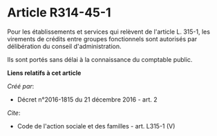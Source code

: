 # Article R314-45-1

Pour les établissements et services qui relèvent de l'article L. 315-1, les virements de crédits entre groupes fonctionnels
sont autorisés par délibération du conseil d'administration. 

Ils sont portés sans délai à la connaissance du comptable public.

**Liens relatifs à cet article**

_Créé par_:

  - Décret n°2016-1815 du 21 décembre 2016 - art. 2

_Cite_:

  - Code de l'action sociale et des familles - art. L315-1 (V)
